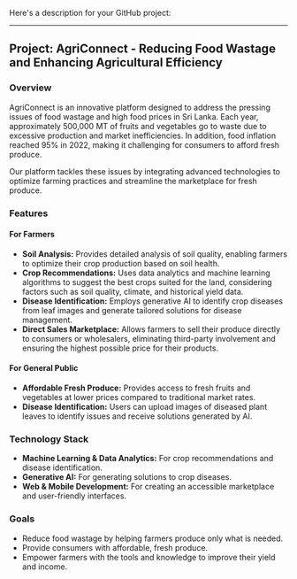 Here's a description for your GitHub project:

---

## Project: AgriConnect - Reducing Food Wastage and Enhancing Agricultural Efficiency

### Overview

AgriConnect is an innovative platform designed to address the pressing issues of food wastage and high food prices in Sri Lanka. Each year, approximately 500,000 MT of fruits and vegetables go to waste due to excessive production and market inefficiencies. In addition, food inflation reached 95% in 2022, making it challenging for consumers to afford fresh produce.

Our platform tackles these issues by integrating advanced technologies to optimize farming practices and streamline the marketplace for fresh produce. 

### Features

#### For Farmers
- **Soil Analysis:** Provides detailed analysis of soil quality, enabling farmers to optimize their crop production based on soil health.
- **Crop Recommendations:** Uses data analytics and machine learning algorithms to suggest the best crops suited for the land, considering factors such as soil quality, climate, and historical yield data.
- **Disease Identification:** Employs generative AI to identify crop diseases from leaf images and generate tailored solutions for disease management.
- **Direct Sales Marketplace:** Allows farmers to sell their produce directly to consumers or wholesalers, eliminating third-party involvement and ensuring the highest possible price for their products.

#### For General Public
- **Affordable Fresh Produce:** Provides access to fresh fruits and vegetables at lower prices compared to traditional market rates.
- **Disease Identification:** Users can upload images of diseased plant leaves to identify issues and receive solutions generated by AI.

### Technology Stack
- **Machine Learning & Data Analytics:** For crop recommendations and disease identification.
- **Generative AI:** For generating solutions to crop diseases.
- **Web & Mobile Development:** For creating an accessible marketplace and user-friendly interfaces.

### Goals
- Reduce food wastage by helping farmers produce only what is needed.
- Provide consumers with affordable, fresh produce.
- Empower farmers with the tools and knowledge to improve their yield and income.

